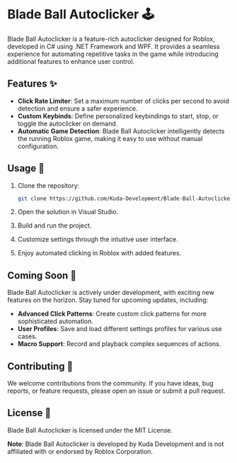 # Blade Ball Autoclicker 🕹️

Blade Ball Autoclicker is a feature-rich autoclicker designed for Roblox, developed in C# using .NET Framework and WPF. It provides a seamless experience for automating repetitive tasks in the game while introducing additional features to enhance user control.

## Features ✨

- **Click Rate Limiter**: Set a maximum number of clicks per second to avoid detection and ensure a safer experience.
- **Custom Keybinds**: Define personalized keybindings to start, stop, or toggle the autoclicker on demand.
- **Automatic Game Detection**: Blade Ball Autoclicker intelligently detects the running Roblox game, making it easy to use without manual configuration.

## Usage 🚀

1. Clone the repository:

   ```bash
   git clone https://github.com/Kuda-Development/Blade-Ball-Autoclicker.git
   ```
   
2. Open the solution in Visual Studio.
   
3. Build and run the project.

4. Customize settings through the intuitive user interface.

5. Enjoy automated clicking in Roblox with added features.

## Coming Soon 🔮
Blade Ball Autoclicker is actively under development, with exciting new features on the horizon. Stay tuned for upcoming updates, including:

- **Advanced Click Patterns**: Create custom click patterns for more sophisticated automation.
- **User Profiles**: Save and load different settings profiles for various use cases.
- **Macro Support**: Record and playback complex sequences of actions.

  
## Contributing 🤝
We welcome contributions from the community. If you have ideas, bug reports, or feature requests, please open an issue or submit a pull request.

## License 📄
Blade Ball Autoclicker is licensed under the MIT License.


**Note**: Blade Ball Autoclicker is developed by Kuda Development and is not affiliated with or endorsed by Roblox Corporation.
